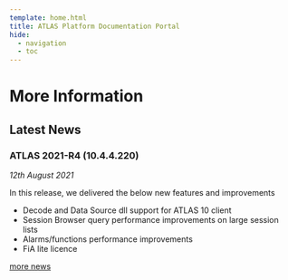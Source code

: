 ```yaml
---
template: home.html
title: ATLAS Platform Documentation Portal
hide:
  - navigation
  - toc
---
```

# More Information

## Latest News

### ATLAS 2021-R4 (10.4.4.220)

_12th August 2021_

In this release, we delivered the below new features and improvements

* Decode and Data Source dll support for ATLAS 10 client
* Session Browser query performance improvements on large session lists
* Alarms/functions performance improvements
* FiA lite licence

[more news](news/index.md)
